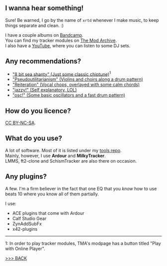 ## I wanna hear something!

Sure! Be warned, I go by the name of `xrtd` whenever I make music, to keep things separate and clean. :)

I have a couple albums on [Bandcamp](https://xrtd.bandcamp.com/).<br>
You can find my tracker modules on [The Mod Archive](https://modarchive.org/index.php?request=view_profile&query=95079).<br>
I also have a [YouTube](https://www.youtube.com/@realxrtd), where you can listen to some DJ sets.

## Any recommendations?

- ["8 bit sea shanty" (Just some classic chiptune)](https://modarchive.org/module.php?199503)<sup>1</sup>
- ["Pseudoutilitarianism" (Violins and choirs along a drum pattern)](https://xrtd.bandcamp.com/track/pseudoutilitarianism)
- ["Reiteration" (Vocal chops, overlayed with some calm chords)](https://xrtd.bandcamp.com/track/reiteration)
- ["jazzy!" (Self explanatory, LOL)](https://xrtd.bandcamp.com/track/jazzy)
- ["osc!" (Some basic oscillators and a fast drum pattern)](https://xrtd.bandcamp.com/track/osc)

## How do you licence?

[CC BY-NC-SA](https://creativecommons.org/licenses/by-nc-sa/3.0/).

## What do you use?

A lot of software. Most of it is listed under my [tools repo](https://github.com/bratpeki/tools).<br>
Mainly, however, I use **Ardour** and **MilkyTracker**.<br>
LMMS, ft2-clone and SchismTracker are also there on occasion.

## Any plugins?

A few.
I'm a firm believer in the fact that one EQ that you *know* how to use beats 10 where you know all of them partially.

I use:

- ACE plugins that come with Ardour
- Calf Studio Gear
- ZynAddSubFx
- x42-plugins

---

1: In order to play tracker modules, TMA's modpage has a button titled "Play with Online Player".

[>>> BACK](../README.md)
